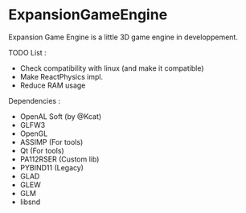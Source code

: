 # ExpansionGameEngine

Expansion Game Engine is a little 3D game engine in developpement.

TODO List :

 - Check compatibility with linux (and make it compatible)
 - Make ReactPhysics impl.
 - Reduce RAM usage
 
 Dependencies :
  - OpenAL Soft (by @Kcat)
  - GLFW3
  - OpenGL
  - ASSIMP (For tools)
  - Qt (For tools)
  - PA112RSER (Custom lib)
  - PYBIND11 (Legacy)
  - GLAD
  - GLEW
  - GLM
  - libsnd
